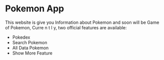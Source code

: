 # Pokemon App

This website is give you Information about Pokemon and soon will be Game of Pokemon,
Curre n t l y, two official features are available:

- Pokedex
- Search Pokemon
- All Data Pokemon
- Show More Feature
